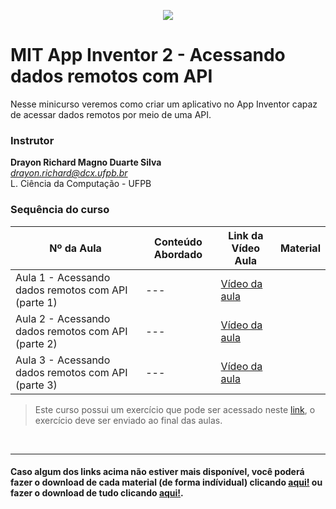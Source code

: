 <p align="center">
  <img src="https://github.com/a4s-ufpb/Designs/blob/master/logo_slogan.png" />
</p>

# MIT App Inventor 2 - Acessando dados remotos com API

Nesse minicurso veremos como criar um aplicativo no App Inventor capaz de acessar dados remotos por meio de uma API.


### Instrutor

**Drayon Richard Magno Duarte Silva** </br>
*drayon.richard@dcx.ufpb.br* </br>
L. Ciência da Computação - UFPB 

### Sequência do curso

| Nº da Aula | Conteúdo Abordado | Link da Vídeo Aula | Material |
| -- | -- | -- | -- |
| Aula 1 - Acessando dados remotos com API (parte 1) | --- | [Vídeo da aula ](https://youtu.be/1x0PIwfcWn8?list=PLA1WSz1RPFpLBP4GQ5Ywr-4vgt5tu7cPT) | 
| Aula 2 - Acessando dados remotos com API (parte 2) | --- | [Vídeo da aula ](https://youtu.be/PesgPnNINCc?list=PLA1WSz1RPFpLBP4GQ5Ywr-4vgt5tu7cPT) | 
| Aula 3 - Acessando dados remotos com API (parte 3) | --- | [Vídeo da aula ](https://youtu.be/4EFmYOeekFg?list=PLA1WSz1RPFpLBP4GQ5Ywr-4vgt5tu7cPT) | 


> Este curso possui um exercício que pode ser acessado neste [link](https://docs.google.com/forms/d/e/1FAIpQLSeqIiXKms4hjXXLmPppOqIVWlnZZ5U4bEnydpJSwA8Ze5Yu4w/viewform), o exercício deve ser enviado ao final das aulas.


</br>

--- 
#### Caso algum dos links acima não estiver mais disponível, você poderá fazer o download de cada material (de forma indívidual) clicando [aqui!](https://github.com/a4s-ufpb/Acoes-Formacao/tree/master/MIT-App-Inventor/Acessando-dados-remotos-com-API) ou fazer o download de tudo clicando [aqui!](https://drive.google.com/file/d/1Qn4XdJL3gEcZt_2b7dZd_SLnzW6an0lB/view?usp=sharing).
